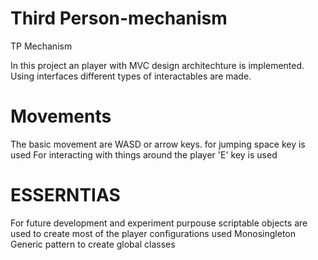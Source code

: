# Third Person-mechanism
TP Mechanism

In this project an player with MVC design architechture is implemented. Using interfaces different types of interactables are made.

# Movements
The basic movement are WASD or arrow keys.
for jumping space key is used
For interacting with things around the player 'E' key is used

# ESSERNTIAS
For future development and experiment purpouse scriptable objects are used to create most of the player configurations
used Monosingleton Generic pattern to create global classes
